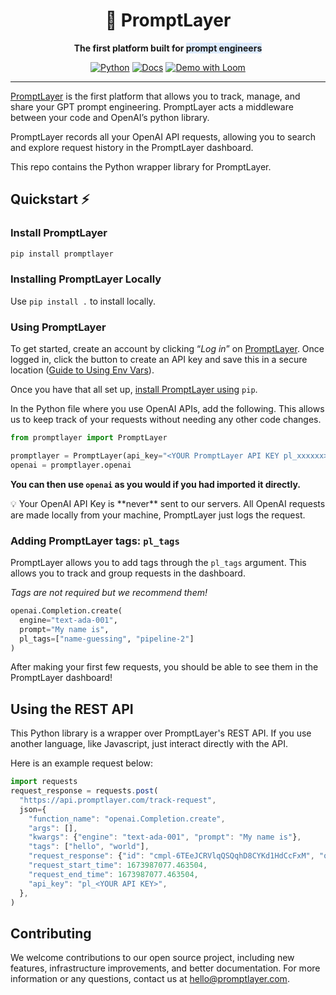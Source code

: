 <div align="center">

# 🍰 PromptLayer

**The first platform built for <span style="background-color: rgb(219, 234, 254);">prompt engineers</span>**

<a href="https://www.python.org/"><img alt="Python" src="https://img.shields.io/badge/-Python 3.8+-blue?style=for-the-badge&logo=python&logoColor=white"></a>
<a href="https://docs.promptlayer.com"><img alt="Docs" src="https://custom-icon-badges.herokuapp.com/badge/docs-PL-green.svg?logo=cake&style=for-the-badge"></a>
<a href="https://www.loom.com/share/196c42e43acd4a369d75e9a7374a0850"><img alt="Demo with Loom" src="https://img.shields.io/badge/Demo-loom-552586.svg?logo=loom&style=for-the-badge&labelColor=gray"></a>

---  

<div align="left">

[PromptLayer](https://promptlayer.com/) is the first platform that allows you to track, manage, and share your GPT prompt engineering. PromptLayer acts a middleware between your code and OpenAI’s python library. 

PromptLayer records all your OpenAI API requests, allowing you to search and explore request history in the PromptLayer dashboard.

This repo contains the Python wrapper library for PromptLayer.

## Quickstart ⚡

### Install PromptLayer

```bash
pip install promptlayer
```

### Installing PromptLayer Locally

Use `pip install .` to install locally.

### Using PromptLayer

To get started, create an account by clicking “*Log in*” on [PromptLayer](https://promptlayer.com/). Once logged in, click the button to create an API key and save this in a secure location ([Guide to Using Env Vars](https://towardsdatascience.com/the-quick-guide-to-using-environment-variables-in-python-d4ec9291619e)).

Once you have that all set up, [install PromptLayer using](https://pypi.org/project/promptlayer/) `pip`.

In the Python file where you use OpenAI APIs, add the following. This allows us to keep track of your requests without needing any other code changes.

```python
from promptlayer import PromptLayer

promptlayer = PromptLayer(api_key="<YOUR PromptLayer API KEY pl_xxxxxx>")
openai = promptlayer.openai
```

**You can then use `openai` as you would if you had imported it directly.**

<aside>
💡 Your OpenAI API Key is **never** sent to our servers. All OpenAI requests are made locally from your machine, PromptLayer just logs the request.
</aside>

### Adding PromptLayer tags: `pl_tags`

PromptLayer allows you to add tags through the `pl_tags` argument. This allows you to track and group requests in the dashboard. 

*Tags are not required but we recommend them!*

```python
openai.Completion.create(
  engine="text-ada-001", 
  prompt="My name is", 
  pl_tags=["name-guessing", "pipeline-2"]
)
```

After making your first few requests, you should be able to see them in the PromptLayer dashboard!

## Using the REST API

This Python library is a wrapper over PromptLayer's REST API. If you use another language, like Javascript, just interact directly with the API. 

Here is an example request below:

```jsx
import requests
request_response = requests.post(
  "https://api.promptlayer.com/track-request",
  json={
    "function_name": "openai.Completion.create",
    "args": [],
    "kwargs": {"engine": "text-ada-001", "prompt": "My name is"},
    "tags": ["hello", "world"],
    "request_response": {"id": "cmpl-6TEeJCRVlqQSQqhD8CYKd1HdCcFxM", "object": "text_completion", "created": 1672425843, "model": "text-ada-001", "choices": [{"text": " advocacy\"\n\nMy name is advocacy.", "index": 0, "logprobs": None, "finish_reason": "stop"}]},
    "request_start_time": 1673987077.463504,
    "request_end_time": 1673987077.463504,
    "api_key": "pl_<YOUR API KEY>",
  },
)
```

## Contributing

We welcome contributions to our open source project, including new features, infrastructure improvements, and better documentation. For more information or any questions, contact us at [hello@promptlayer.com](mailto:hello@promptlayer.com).
